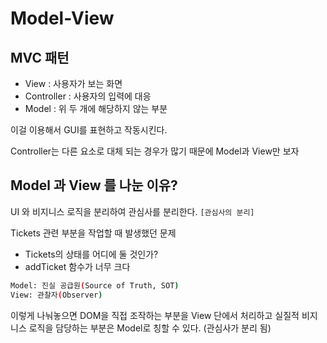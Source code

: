 # Model-View

## MVC 패턴

- View : 사용자가 보는 화면
- Controller : 사용자의 입력에 대응
- Model : 위 두 개에 해당하지 않는 부분

이걸 이용해서 GUI를 표현하고 작동시킨다.

Controller는 다른 요소로 대체 되는 경우가 많기 때문에 Model과 View만 보자

## Model 과 View 를 나눈 이유?

UI 와 비지니스 로직을 분리하여 관심사를 분리한다. `[관심사의 분리]`

Tickets 관련 부분을 작업할 때 발생했던 문제

- Tickets의 상태를 어디에 둘 것인가?
- addTicket 함수가 너무 크다

```bash
Model: 진실 공급원(Source of Truth, SOT)
View: 관찰자(Observer)
```

이렇게 나눠놓으면 DOM을 직접 조작하는 부분을 View 단에서 처리하고 실질적 비지니스 로직을 담당하는 부분은 Model로 칭할 수 있다. (관심사가 분리 됨)
